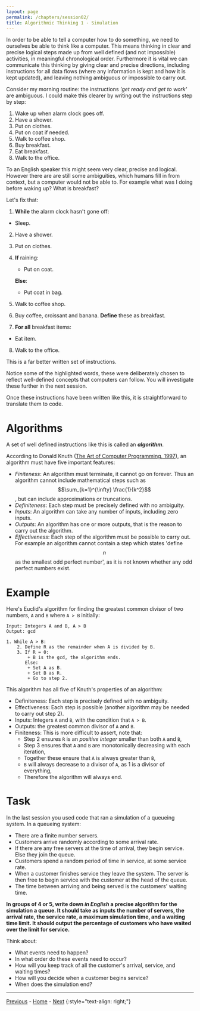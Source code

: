 ```yaml
---
layout: page
permalink: /chapters/session02/
title: Algorithmic Thinking 1 - Simulation
---
```


<script src="https://cdn.mathjax.org/mathjax/latest/MathJax.js?config=TeX-AMS-MML_HTMLorMML" type="text/javascript"></script>


In order to be able to tell a computer how to do something, we need to ourselves be able to think like a computer.
This means thinking in clear and precise logical steps made up from well defined (and not impossible) activities, in meaningful chronological order.
Furthermore it is vital we can communicate this thinking by giving clear and precise directions, including instructions for all data flows (where any information is kept and how it is kept updated), and leaving nothing ambiguous or impossible to carry out.

Consider my morning routine: the instructions *'get ready and get to work'* are ambiguous.
I could make this clearer by writing out the instructions step by step:

1. Wake up when alarm clock goes off.
2. Have a shower.
3. Put on clothes.
4. Put on coat if needed.
5. Walk to coffee shop.
6. Buy breakfast.
7. Eat breakfast.
8. Walk to the office.

To an English speaker this might seem very clear, precise and logical.
However there are are still some ambiguities, which humans fill in from context, but a computer would not be able to.
For example what was I doing before waking up? What is breakfast?

Let's fix that:

1. **While** the alarm clock hasn't gone off:
  + Sleep.
2. Have a shower.
3. Put on clothes.
4. **If** raining:
    + Put on coat.

   **Else**:
   + Put coat in bag.
5. Walk to coffee shop.
6. Buy coffee, croissant and banana. **Define** these as breakfast.
7. **For all** breakfast items:
  + Eat item.
8. Walk to the office.

This is a far better written set of instructions.

Notice some of the highlighted words, these were deliberately chosen to reflect well-defined concepts that computers can follow. You will investigate these further in the next session.

Once these instructions have been written like this, it is straightforward to translate them to code.

# Algorithms

A set of well defined instructions like this is called an ***algorithm***.

According to Donald Knuth ([The Art of Computer Programming, 1997](https://learning.oreilly.com/library/view/art-of-computer/9780321635754/)), an algorithm must have five important features:
  + *Finiteness*: An algorithm must terminate, it cannot go on forever. Thus an algorithm cannot include mathematical steps such as $$\sum_{k=1}^{\infty} \frac{1}{k^2}$$, but can include approximations or truncations.
  + *Definiteness*: Each step must be precisely defined with no ambiguity.
  + *Inputs*: An algorithm can take any number of inputs, including zero inputs.
  + *Outputs*: An algorithm has one or more outputs, that is the reason to carry out the algorithm.
  + *Effectiveness*: Each step of the algorithm must be possible to carry out. For example an algorithm cannot contain a step which states 'define $$n$$ as the smallest odd perfect number', as it is not known whether any odd perfect numbers exist.


# Example

Here's Euclid's algorithm for finding the greatest common divisor of two numbers, `A` and `B` where `A > B` initially:

    Input: Integers A and B, A > B
    Output: gcd

    1. While A > B:
        2. Define R as the remainder when A is divided by B.
        3. If R = 0:
            + B is the gcd, the algorithm ends.
           Else:
            + Set A as B.
            + Set B as R.
            + Go to step 2.

This algorithm has all five of Knuth's properties of an algorithm:

  + Definiteness: Each step is precisely defined with no ambiguity.
  + Effectiveness: Each step is possible (another algorithm may be needed to carry out step 2).
  + Inputs: Integers `A` and `B`, with the condition that `A > B`.
  + Outputs: the greatest common divisor of `A` and `B`.
  + Finiteness: This is more difficult to assert, note that:
     + Step 2 ensures `R` is an *positive integer* smaller than both `A` and `B`,
     + Step 3 ensures that `A` and `B` are monotonically decreasing with each iteration,
     + Together these ensure that `A` is always greater than `B`,
     + `B` will always decrease to a divisor of `A`, as 1 is a divisor of everything,
     + Therefore the algorithm will always end.


# Task

In the last session you used code that ran a simulation of a queueing system.
In a queueing system:

  + There are a finite number servers.
  + Customers arrive randomly according to some arrival rate.
  + If there are any free servers at the time of arrival, they begin service. Else they join the queue.
  + Customers spend a random period of time in service, at some service rate.
  + When a customer finishes service they leave the system. The server is then free to begin service with the customer at the head of the queue.
  + The time between arriving and being served is the customers' waiting time.

**In groups of 4 or 5, write down *in English* a precise algorithm for the simulation a queue. It should take as inputs the number of servers, the arrival rate, the service rate, a maximum simulation time, and a waiting time limit. It should output the percentage of customers who have waited over the limit for service.**

Think about:

  + What events need to happen?
  + In what order do these events need to occur?
  + How will you keep track of all the customer's arrival, service, and waiting times?
  + How will you decide when a customer begins service?
  + When does the simulation end?

---

[Previous](/cm/chapters/session01/) - [Home](/cm/) - [Next](/cm/chapters/session03/)
{:style="text-align: right;"}